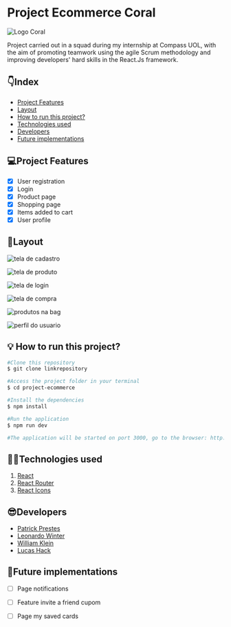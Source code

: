 # Project Ecommerce Coral

![Logo Coral](../project-ecommerce/src/assets/README/Logo.png)

Project carried out in a squad during my internship at Compass UOL, with the aim of promoting teamwork using the agile Scrum methodology and improving developers' hard skills in the React.Js framework.

## 👇Index
- <a href="#💻project-features">Project Features</a>
- <a href="#📱layout">Layout </a>
- <a href="#💡-how-to-run-this-project ">How to run this project? </a>
- <a href="#👨‍💻technologies-used">Technologies used </a>
- <a href="#😎developers">Developers </a>
- <a href="#🚀future-implementations">Future implementations </a>

## 💻Project Features
- [x] User registration
- [x] Login
- [x] Product page
- [x] Shopping page
- [x] Items added to cart
- [x] User profile

## 📱Layout
![tela de cadastro](../project-ecommerce/src/assets/README/telaCadastro.png)

![tela de produto](../project-ecommerce/src/assets/README/pageProduto.png)

![tela de login](../project-ecommerce/src/assets/README/telaLogin.png)

![tela de compra](../project-ecommerce/src/assets/README/pageCompra.png)

![produtos na bag](../project-ecommerce/src/assets/README/addBag.png)

![perfil do usuario](../project-ecommerce/src/assets/README/perfilUsuario.png)

## 💡 How to run this project?

```bash
#Clone this repository
$ git clone linkrepository

#Access the project folder in your terminal
$ cd project-ecommerce

#Install the dependencies
$ npm install

#Run the application
$ npm run dev

#The application will be started on port 3000, go to the browser: http://localhost:3000.

```

## 👨‍💻Technologies used
1. [React](https://pt-br.react.dev/) 
2. [React Router](https://reactrouter.com)
3. [React Icons](https://react-icons.github.io/react-icons)

## 😎Developers
- [Patrick Prestes](https://github.com/Patrick-1810)
- [Leonardo Winter](https://github.com/Leow20)
- [William Klein](https://github.com/William-Klein7)
- [Lucas Hack](https://github.com/lucas-hack)




## 🚀Future implementations
- [ ] Page notifications
- [ ] Feature invite a friend cupom
- [ ] Page my saved cards







